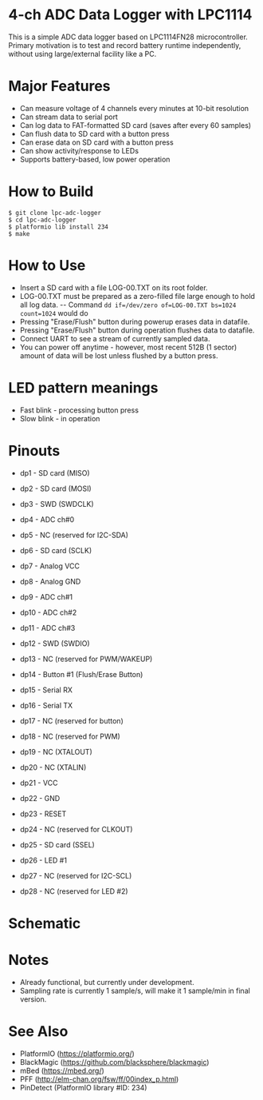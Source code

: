 # 4-ch ADC Data Logger with LPC1114

This is a simple ADC data logger based on LPC1114FN28 microcontroller.
Primary motivation is to test and record battery runtime independently, without using large/external facility like a PC.

# Major Features
- Can measure voltage of 4 channels every minutes at 10-bit resolution
- Can stream data to serial port
- Can log data to FAT-formatted SD card (saves after every 60 samples)
- Can flush data to SD card with a button press
- Can erase data on SD card with a button press
- Can show activity/response to LEDs
- Supports battery-based, low power operation

# How to Build
```
$ git clone lpc-adc-logger
$ cd lpc-adc-logger
$ platformio lib install 234
$ make
```

# How to Use
- Insert a SD card with a file LOG-00.TXT on its root folder.
- LOG-00.TXT must be prepared as a zero-filled file large enough to hold all log data.
-- Command `dd if=/dev/zero of=LOG-00.TXT bs=1024 count=1024` would do
- Pressing "Erase/Flush" button during powerup erases data in datafile.
- Pressing "Erase/Flush" button during operation flushes data to datafile.
- Connect UART to see a stream of currently sampled data.
- You can power off anytime - however, most recent 512B (1 sector) amount of data will be lost unless flushed by a button press.

# LED pattern meanings
- Fast blink - processing button press
- Slow blink - in operation

# Pinouts
- dp1  - SD card (MISO)
- dp2  - SD card (MOSI)
- dp3  - SWD (SWDCLK)
- dp4  - ADC ch#0
- dp5  - NC (reserved for I2C-SDA)
- dp6  - SD card (SCLK)
- dp7  - Analog VCC
- dp8  - Analog GND
- dp9  - ADC ch#1
- dp10 - ADC ch#2
- dp11 - ADC ch#3
- dp12 - SWD (SWDIO)
- dp13 - NC (reserved for PWM/WAKEUP)
- dp14 - Button #1 (Flush/Erase Button)

- dp15 - Serial RX
- dp16 - Serial TX
- dp17 - NC (reserved for button)
- dp18 - NC (reserved for PWM)
- dp19 - NC (XTALOUT)
- dp20 - NC (XTALIN)
- dp21 - VCC
- dp22 - GND
- dp23 - RESET
- dp24 - NC (reserved for CLKOUT)
- dp25 - SD card (SSEL)
- dp26 - LED #1
- dp27 - NC (reserved for I2C-SCL)
- dp28 - NC (reserved for LED #2)

# Schematic

# Notes
- Already functional, but currently under development. 
- Sampling rate is currently 1 sample/s, will make it 1 sample/min in final version.

# See Also
- PlatformIO (https://platformio.org/)
- BlackMagic (https://github.com/blacksphere/blackmagic)
- mBed (https://mbed.org/)
- PFF (http://elm-chan.org/fsw/ff/00index_p.html)
- PinDetect (PlatformIO library #ID: 234)
